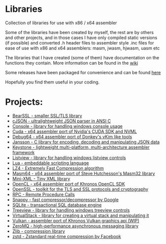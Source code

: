 # Libraries
Collection of libraries for use with x86 / x64 assembler

Some of the libraries have been created by myself, the rest are by others and other projects, and in those cases I have only compiled static versions (if possible) and converted .h header files to assembler style .inc files for ease of use with x86 and x64 assemblers: masm, jwasm, hjwasm, uasm etc

The libraries that I have created (some of them) have documentation on the functions they contain. More information can be found in the [wiki](https://github.com/mrfearless/libraries/wiki)

Some releases have been packaged for convenience and can be found [here](https://github.com/mrfearless/libraries/releases)

Hopefully you find them useful in your coding.

# Projects:

- [BearSSL - smaller SSL/TLS library](https://github.com/mrfearless/libraries/tree/master/BearSSL)
- [cJSON - ultralightweight JSON parser in ANSI C](https://github.com/mrfearless/libraries/tree/master/cJSON)
- [Console - library for handling windows console usage](https://github.com/mrfearless/libraries/tree/master/Console)
- [Cuda - x64 assembler port of Nvidia's CUDA SDK and NVML](https://github.com/mrfearless/libraries/tree/master/Cuda)
- [Debug64 - x64 assembler port of Donkey's vKim like tools](https://github.com/mrfearless/libraries/tree/master/Debug64)
- [Jansson - C library for encoding, decoding and manipulating JSON data](https://github.com/mrfearless/libraries/tree/master/Jansson)
- [Keystone - lightweight multi-platform, multi-architecture assembler framework](https://github.com/mrfearless/libraries/tree/master/Keystone)
- [Listview - library for handling windows listview controls](https://github.com/mrfearless/libraries/tree/master/Listview)
- [Lua - embeddable scripting language](https://github.com/mrfearless/libraries/tree/master/Lua)
- [LZ4 - Extremely Fast Compression algorithm](https://github.com/mrfearless/libraries/tree/master/LZ4)
- [Masm64 - x64 assembler port of Steve Hutchesson's Masm32 library](https://github.com/mrfearless/libraries/tree/master/Masm64)
- [Mini-XML - Tiny XML library](https://github.com/mrfearless/libraries/tree/master/Mini-XML)
- [OpenCL - x64 assembler port of Khronos OpenCL SDK](https://github.com/mrfearless/libraries/tree/master/OpenCL)
- [OpenSSL - toolkit for the TLS and SSL protocols and cryptography](https://github.com/mrfearless/libraries/tree/master/OpenSSL)
- [RPC - Remote Procedure Calls](https://github.com/mrfearless/libraries/tree/master/RPC)
- [Snappy - fast compressor/decompressor by Google](https://github.com/mrfearless/libraries/tree/master/Snappy)
- [SQLite - transactional SQL database engine](https://github.com/mrfearless/libraries/tree/master/SQLite)
- [Treeview - library for handling windows treeview controls](https://github.com/mrfearless/libraries/tree/master/Treeview)
- [VirtualStack - library for creating a virtual stack and manipulating it](https://github.com/mrfearless/libraries/tree/master/VirtualStack)
- [Vulkan - assembler port of Khronos Vulkan graphics api (WIP)](https://github.com/mrfearless/libraries/tree/master/Vulkan)
- [ZeroMQ - high-performance asynchronous messaging library](https://github.com/mrfearless/libraries/tree/master/ZeroMQ)
- [Zlib - compression library](https://github.com/mrfearless/libraries/tree/master/Zlib)
- [zstd - Zstandard real-time compression by Facebook](https://github.com/mrfearless/libraries/tree/master/zstd)